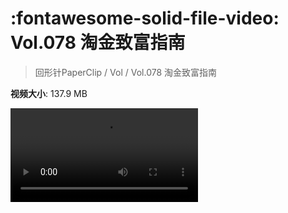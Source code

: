 # :fontawesome-solid-file-video: Vol.078 淘金致富指南

> 回形针PaperClip / Vol / Vol.078 淘金致富指南

**视频大小**: 137.9 MB

<div class="video"><video src="https://file.hsyhx.top/archive/PaperClip/Vol/078.mp4" controls preload>🤔 您的浏览器不支持 video 标签</video></div>